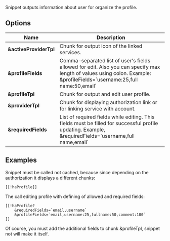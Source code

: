 Snippet outputs information about user for organize the profile.

## Options

Name                   | Description
-----------------------|--------------------------------------------------------------------------------------------------------------------------------------------------------------------------
**&activeProviderTpl** | Chunk for output icon of the linked services.
**&profileFields**     | Comma-separated list of user's fields allowed for edit. Also you can specify max length of values using colon. Example: &profileFields=\`username:25,full name:50,email\`
**&profileTpl**        | Chunk for output and edit user profile.
**&providerTpl**       | Chunk for displaying authorization link or for linking service with account.
**&requiredFields**    | List of required fields while editing. This fields must be filled for successful profile updating. Example, &requiredFields=\`username,full name,email\`

## Examples
Snippet must be called not cached, because since depending on the authorization it displays a different chunks:

```modx
[[!haProfile]]
```

The call editing profile with defining of allowed and required fields:

```modx
[[!haProfile?
	&requiredFields=`email,username`
	&profileFields=`email,username:25,fullname:50,comment:100`
]]
```

Of course, you must add the additional fields to chunk &profileTpl, snippet not will make it itself.
